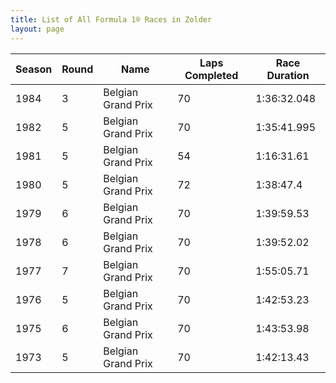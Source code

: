 ```yaml
---
title: List of All Formula 1® Races in Zolder
layout: page
---
```



| Season | Round | Name | Laps Completed | Race Duration |
|--|--|--|--|--|
| 1984 | 3 | Belgian Grand Prix | 70 | 1:36:32.048 |
| 1982 | 5 | Belgian Grand Prix | 70 | 1:35:41.995 |
| 1981 | 5 | Belgian Grand Prix | 54 | 1:16:31.61 |
| 1980 | 5 | Belgian Grand Prix | 72 | 1:38:47.4 |
| 1979 | 6 | Belgian Grand Prix | 70 | 1:39:59.53 |
| 1978 | 6 | Belgian Grand Prix | 70 | 1:39:52.02 |
| 1977 | 7 | Belgian Grand Prix | 70 | 1:55:05.71 |
| 1976 | 5 | Belgian Grand Prix | 70 | 1:42:53.23 |
| 1975 | 6 | Belgian Grand Prix | 70 | 1:43:53.98 |
| 1973 | 5 | Belgian Grand Prix | 70 | 1:42:13.43 |


